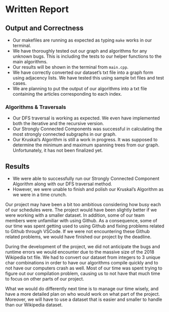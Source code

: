 # Written Report

## Output and Correctness
* Our makefiles are running as expected as typing ```make``` works in our terminal.
* We have thoroughly tested out our graph and algorithms for any unknown bugs. This is including the tests to our helper functions to the main algorithms.
* Our results will be shown in the terminal from ```main.cpp```.
* We have correctly converted our dataset’s txt file into a graph form using adjacency lists. We have tested this using sample txt files and test cases.
* We are planning to put the output of our algorithms into a txt file containing the articles corresponding to each index.

### Algorithms & Traversals
* Our DFS traversal is working as expected. We even have implemented both the iterative and the recursive version.
* Our Strongly Connected Components was successful in calculating the most strongly connected subgraphs in our graph.
* Our Kruskal’s Algorithm is still a work in progress. It was supposed to determine the minimum and maximum spanning trees from our graph. Unfortunately, it has not been finalized yet.

## Results
* We were able to successfully run our Strongly Connected Component Algorithm along with our DFS traversal method.
* However, we were unable to finish and polish our Kruskal’s Algorithm as we were in a time crunch. 

Our project may have been a bit too ambitious considering how busy each of our schedules were. The project would have been slightly better if we were working with a smaller dataset. In addition, some of our team members were unfamiliar with using Github. As a consequence, some of our time was spent getting used to using Github and fixing problems related to Github through VSCode. If we were not encountering these Github related problems, we would have finished our project by the deadline.

During the development of the project, we did not anticipate the bugs and runtime errors we would encounter due to the massive size of the 2018 Wikipedia txt file. We had to convert our dataset from integers to 3 unique char combinations in order to have our algorithms compile quickly and to not have our computers crash as well. Most of our time was spent trying to figure out our compilation problem, causing us to not have that much time to focus on other parts of our project.

What we would do differently next time is to manage our time wisely, and have a more detailed plan on who would work on what part of the project. Moreover, we will have to use a dataset that is easier and smaller to handle than our Wikipedia dataset.
